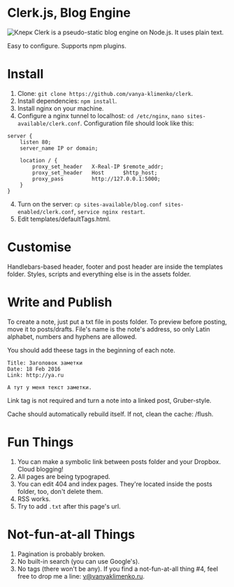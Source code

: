 # Clerk.js, Blog Engine
![Клерк](http://i.imgur.com/PCb721V.png)
Clerk is a pseudo-static blog engine on Node.js. It uses plain text.

Easy to configure. Supports npm plugins.
  
# Install
1. Clone: `git clone https://github.com/vanya-klimenko/clerk`.
2. Install dependencies: `npm install`.
4. Install nginx on your machine.
3. Configure a nginx tunnel to localhost: `cd /etc/nginx`, `nano sites-available/clerk.conf`. Configuration file should look like this:
```
server {
    listen 80;
    server_name IP or domain;

    location / {
        proxy_set_header   X-Real-IP $remote_addr;
        proxy_set_header   Host      $http_host;
        proxy_pass         http://127.0.0.1:5000;
    }
}
```
4. Turn on the server: `cp sites-available/blog.conf sites-enabled/clerk.conf`, `service nginx restart`.
5. Edit templates/defaultTags.html.

# Customise
Handlebars-based header, footer and post header are inside the templates folder. Styles, scripts and everything else is in the assets folder.

# Write and Publish
To create a note, just put a txt file in posts folder. To preview before posting, move it to posts/drafts. File's name is the note's address, so only Latin alphabet, numbers and hyphens are allowed.

You should add theese tags in the beginning of each note.
```
Title: Заголовок заметки
Date: 18 Feb 2016
Link: http://ya.ru

А тут у меня текст заметки.
```
Link tag is not required and turn a note into a linked post, Gruber-style.
   
Cache should automatically rebuild itself. If not, clean the cache: /flush.
  
# Fun Things
1. You can make a symbolic link between posts folder and your Dropbox. Cloud blogging!
2. All pages are being typograped.
3. You can edit 404 and index pages. They're located inside the posts folder, too, don't delete them.
4. RSS works.
5. Try to add `.txt` after this page's url.
  
# Not-fun-at-all Things
1. Pagination is probably broken.
2. No built-in search (you can use Google's).
3. No tags (there won't be any).
If you find a not-fun-at-all thing #4, feel free to drop me a line: v@vanyaklimenko.ru.
